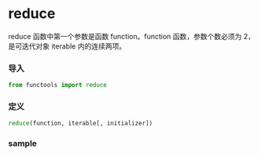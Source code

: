 # reduce
reduce 函数中第一个参数是函数 function。function 函数，参数个数必须为 2，是可迭代对象 iterable 内的连续两项。


### 导入
```python
from functools import reduce
```


### 定义
```python
reduce(function, iterable[, initializer])
```


### sample
```python
```





